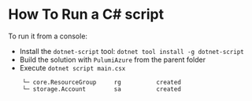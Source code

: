 # How To Run a C# script

To run it from a console:

- Install the `dotnet-script` tool: `dotnet tool install -g dotnet-script`
- Build the solution with `PulumiAzure` from the parent folder
- Execute `dotnet script main.csx`

```
    └─ core.ResourceGroup     rg          created
    └─ storage.Account        sa          created
```